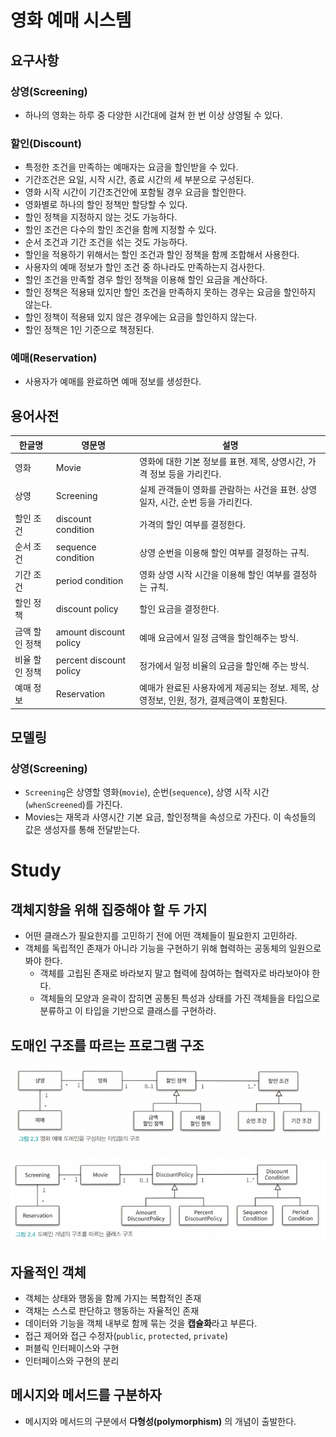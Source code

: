 # 영화 예매 시스템

## 요구사항

### 상영(Screening)
- 하나의 영화는 하루 중 다양한 시간대에 걸쳐 한 번 이상 상영될 수 있다.

### 할인(Discount)
- 특정한 조건을 만족하는 예매자는 요금을 할인받을 수 있다.
- 기간조건은 요일, 시작 시간, 종료 시간의 세 부분으로 구성된다.
- 영화 시작 시간이 기간조건안에 포함될 경우 요금을 할인한다.
- 영화별로 하나의 할인 정책만 할당할 수 있다.
- 할인 정책을 지정하지 않는 것도 가능하다.
- 할인 조건은 다수의 할인 조건을 함께 지정할 수 있다.
- 순서 조건과 기간 조건을 섞는 것도 가능하다.
- 할인을 적용하기 위해서는 할인 조건과 할인 정책을 함께 조합해서 사용한다.
- 사용자의 예매 정보가 할인 조건 중 하나라도 만족하는지 검사한다.
- 할인 조건을 만족할 경우 할인 정책을 이용해 할인 요금을 계산하다.
- 할인 정책은 적용돼 있지만 할인 조건을 만족하지 못하는 경우는 요금을 할인하지 않는다.
- 할인 정책이 적용돼 있지 않은 경우에는 요금을 할인하지 않는다.
- 할인 정책은 1인 기준으로 책정된다.

### 예매(Reservation)
- 사용자가 예매를 완료하면 예매 정보를 생성한다.


## 용어사전

| 한글명 | 영문명 | 설명 |
| --- | --- | --- |
|영화|Movie|영화에 대한 기본 정보를 표현. 제목, 상영시간, 가격 정보 등을 가리킨다.|
|상영|Screening|실제 관객들이 영화를 관람하는 사건을 표현. 상영 일자, 시간, 순번 등을 가리킨다.|
|할인 조건|discount condition|가격의 할인 여부를 결정한다.|
|순서 조건|sequence condition|상영 순번을 이용해 할인 여부를 결정하는 규칙.|
|기간 조건|period condition|영화 상영 시작 시간을 이용해 할인 여부를 결정하는 규칙.|
|할인 정책|discount policy|할인 요금을 결정한다.|
|금액 할인 정책|amount discount policy|예매 요금에서 일정 금액을 할인해주는 방식.|
|비율 할인 정책|percent discount policy|정가에서 일정 비율의 요금을 할인해 주는 방식.|
|예매 정보|Reservation|예매가 완료된 사용자에게 제공되는 정보. 제목, 상영정보, 인원, 정가, 결제금액이 포함된다.|

## 모델링

### 상영(Screening)

- `Screening`은 상영할 영화(`movie`), 순번(`sequence`), 상영 시작 시간(`whenScreened`)를 가진다.
- Movies는 재목과 사영시간 기본 요금, 할인정책을 속성으로 가진다. 이 속성들의 값은 생성자를 통해 전달받는다.



# Study

## 객체지향을 위해 집중해야 할 두 가지

- 어떤 클래스가 필요한지를 고민하기 전에 어떤 객체들이 필요한지 고민하라.
- 객체를 독립적인 존재가 아니라 기능을 구현하기 위해 협력하는 공동체의 일원으로 봐야 한다.
  - 객체를 고립된 존재로 바라보지 말고 협력에 참여하는 협력자로 바라보아야 한다.
  - 객체들의 모양과 윤곽이 잡히면 공통된 특성과 상태를 가진 객체들을 타입으로 분류하고 이 타입을 기반으로 클래스를 구현하라.

## 도매인 구조를 따르는 프로그램 구조

![영화 예매 도매인을 구성하는 타입들의 구조](https://github.com/myhency/myImages/blob/master/Object/chapter-02-02-002.png?raw=true)

![도매인 개념의 구조를 따를 클래스 구조](https://github.com/myhency/myImages/blob/master/Object/chapter-02-02-001.png?raw=true)

## 자율적인 객체

- 객체는 상태와 행동을 함께 가지는 복합적인 존재
- 객채는 스스로 판단하고 행동하는 자율적인 존재
- 데이터와 기능을 객체 내부로 함께 묶는 것을 **캡슐화**라고 부른다.
- 접근 제어와 접근 수정자(`public`, `protected`, `private`)
- 퍼블릭 인터페이스와 구현
- 인터페이스와 구현의 분리

## 메시지와 메서드를 구분하자

- 메시지와 메서드의 구분에서 **다형성(polymorphism)** 의 개념이 출발한다.